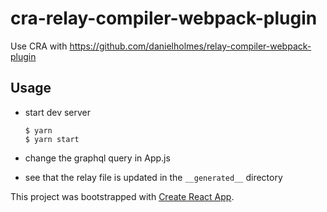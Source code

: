# cra-relay-compiler-webpack-plugin

Use CRA with https://github.com/danielholmes/relay-compiler-webpack-plugin

## Usage

- start dev server
  ```
  $ yarn
  $ yarn start
  ```
  
- change the graphql query in App.js
- see that the relay file is updated in the `__generated__` directory

This project was bootstrapped with [Create React App](https://github.com/facebook/create-react-app).
